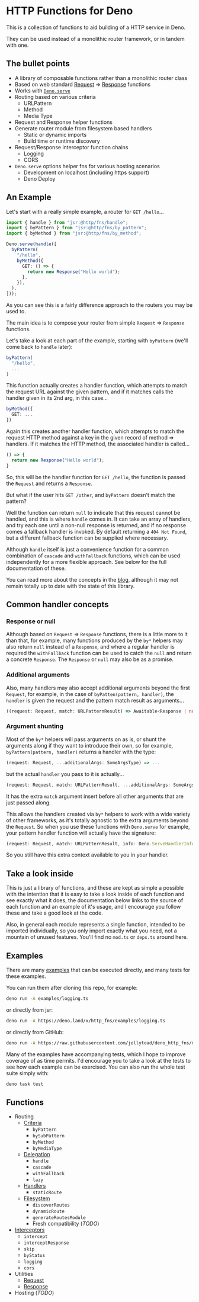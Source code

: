 # HTTP Functions for Deno

This is a collection of functions to aid building of a HTTP service in Deno.

They can be used instead of a monolithic router framework, or in tandem with
one.

## The bullet points

- A library of composable functions rather than a monolithic router class
- Based on web standard [Request] => [Response] functions
- Works with [`Deno.serve`][deno_serve]
- Routing based on various criteria
  - URLPattern
  - Method
  - Media Type
- Request and Response helper functions
- Generate router module from filesystem based handlers
  - Static or dynamic imports
  - Build time or runtime discovery
- Request/Response interceptor function chains
  - Logging
  - CORS
- `Deno.serve` options helper fns for various hosting scenarios
  - Development on localhost (including https support)
  - Deno Deploy

[Request]: https://developer.mozilla.org/en-US/docs/Web/API/Request
[Response]: https://developer.mozilla.org/en-US/docs/Web/API/Response
[deno_serve]: https://deno.land/api?s=Deno.serve

## An Example

Let's start with a really simple example, a router for `GET /hello`...

```ts
import { handle } from "jsr:@http/fns/handle";
import { byPattern } from "jsr:@http/fns/by_pattern";
import { byMethod } from "jsr:@http/fns/by_method";

Deno.serve(handle([
  byPattern(
    "/hello",
    byMethod({
      GET: () => {
        return new Response("Hello world");
      },
    }),
  ),
]));
```

As you can see this is a fairly difference approach to the routers you may be
used to.

The main idea is to compose your router from simple `Request` => `Response`
functions.

Let's take a look at each part of the example, starting with `byPattern` (we'll
come back to `handle` later):

```ts
byPattern(
  "/hello",
  ...
)
```

This function actually creates a handler function, which attempts to match the
request URL against the given pattern, and if it matches calls the handler given
in its 2nd arg, in this case...

```ts
byMethod({
  GET: ...
})
```

Again this creates another handler function, which attempts to match the request
HTTP method against a key in the given record of method => handlers. If it
matches the HTTP method, the associated handler is called...

<!-- deno-fmt-ignore-start -->
```ts
() => {
  return new Response("Hello world");
}
```
<!-- deno-fmt-ignore-end -->

So, this will be the handler function for `GET /hello`, the function is passed
the `Request` and returns a `Response`.

But what if the user hits `GET /other`, and `byPattern` doesn't match the
pattern?

Well the function can return `null` to indicate that this request cannot be
handled, and this is where `handle` comes in. It can take an array of handlers,
and try each one until a non-null response is returned, and if no response comes
a fallback handler is invoked. By default returning a `404 Not Found`, but a
different fallback function can be supplied where necessary.

Although `handle` itself is just a convenience function for a common combination
of `cascade` and `withFallback` functions, which can be used independently for a
more flexible approach. See below for the full documentation of these.

You can read more about the concepts in the [blog], although it may not remain
totally up to date with the state of this library.

[blog]: https://jollytoad.deno.dev/blog/http_fns

## Common handler concepts

### Response or null

Although based on `Request` => `Response` functions, there is a little more to
it than that, for example, many functions produced by the `by*` helpers may also
return `null` instead of a `Response`, and where a regular handler is required
the `withFallback` function can be used to catch the `null` and return a
concrete `Response`. The `Response` or `null` may also be as a promise.

### Additional arguments

Also, many handlers may also accept additional arguments beyond the first
`Request`, for example, in the case of `byPatten(pattern, handler)`, the
`handler` is given the request and the pattern match result as arguments...

```ts
((request: Request, match: URLPatternResult) => Awaitable<Response | null>);
```

### Argument shunting

Most of the `by*` helpers will pass arguments on as is, or shunt the arguments
along if they want to introduce their own, so for example,
`byPattern(pattern, handler)` returns a handler with the type:

```ts
(request: Request, ...additionalArgs: SomeArgsType) => ...
```

but the actual `handler` you pass to it is actually...

```ts
(request: Request, match: URLPatternResult, ...additionalArgs: SomeArgsType) => ...
```

It has the extra `match` argument insert before all other arguments that are
just passed along.

This allows the handlers created via `by*` helpers to work with a wide variety
of other frameworks, as it's totally agnostic to the extra arguments beyond the
`Request`. So when you use these functions with `Deno.serve` for example, your
pattern handler function will actually have the signature:

```ts
(request: Request, match: URLPatternResult, info: Deno.ServeHandlerInfo) => ...
```

So you still have this extra context available to you in your handler.

## Take a look inside

This is just a library of functions, and these are kept as simple a possible
with the intention that it is easy to take a look inside of each function and
see exactly what it does, the documentation below links to the source of each
function and an example of it's usage, and I encourage you follow these and take
a good look at the code.

Also, in general each module represents a single function, intended to be
imported individually, so you only import exactly what you need, not a mountain
of unused features. You'll find no `mod.ts` or `deps.ts` around here.

## Examples

There are many [examples](./examples) that can be executed directly, and many
tests for these examples.

You can run them after cloning this repo, for example:

```sh
deno run -A examples/logging.ts
```

or directly from jsr:

```sh
deno run -A https://deno.land/x/http_fns/examples/logging.ts
```

or directly from GitHub:

```sh
deno run -A https://raw.githubusercontent.com/jollytoad/deno_http_fns/main/examples/logging.ts
```

Many of the examples have accompanying tests, which I hope to improve coverage
of as time permits. I'd encourage you to take a look at the tests to see how
each example can be exercised. You can also run the whole test suite simply
with:

```sh
deno task test
```

## Functions

- Routing
  - [Criteria](./docs/routing_criteria.md)
    - `byPattern`
    - `bySubPattern`
    - `byMethod`
    - `byMediaType`
  - [Delegation](./docs/routing_delegation.md)
    - `handle`
    - `cascade`
    - `withFallback`
    - `lazy`
  - [Handlers](./docs/handlers.md)
    - `staticRoute`
  - [Filesystem](./docs/routing_filesystem.md)
    - `discoverRoutes`
    - `dynamicRoute`
    - `generateRoutesModule`
    - Fresh compatibility (_TODO_)
- [Interceptors](./docs/interceptors.md)
  - `intercept`
  - `interceptResponse`
  - `skip`
  - `byStatus`
  - `logging`
  - `cors`
- Utilities
  - [Request](./docs/request_utils.md)
  - [Response](./docs/response_utils.md)
- Hosting (_TODO_)
